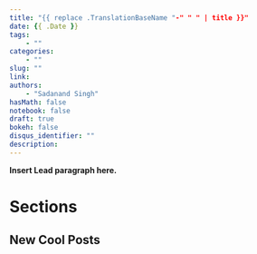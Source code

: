 ```yaml
---
title: "{{ replace .TranslationBaseName "-" " " | title }}"
date: {{ .Date }}
tags:
    - ""
categories:
    - ""
slug: ""
link:
authors:
    - "Sadanand Singh"
hasMath: false
notebook: false
draft: true
bokeh: false
disqus_identifier: ""
description:
---
```


**Insert Lead paragraph here.**

<!--more-->

<!--TOC-->

# Sections

## New Cool Posts
